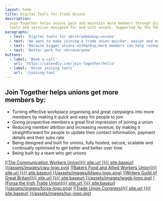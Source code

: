 ```yaml
---
layout: home
title: Digital Tools for Trade Unions
description:
  Join Together helps unions gain and maintain more members through digital
  tools and services designed for and with unions. Supported by the TUC.
paragraphs: 
  - text: 'Digital tools for <br>trade&nbsp;unions'
  - text: 'We want to make joining a trade union quicker, easier and more accessible'
  - text: 'Because bigger unions with&nbsp;more members can help reshape our politics'
  - text: 'Better work for <br>everyone'
buttons:
  - label: 'Book a call'
    url: 'https://calendly.com/join-together/hello'
  - label: 'Union joining tools'
    url: '/joining-tool'
---
```


## Join Together helps unions get more members&nbsp;by:

- Turning effective workplace organising and great campaigns into more members by making it quick and easy for people to join
- Giving prospective members a great first impression of joining a union
- Reducing member attrition and increasing revenue, by making it straightforward for people to update their contact information, payment details and their subs rate
- Being designed and built for unions, fully hosted, secure, scalable and continually optimised to get better and better over time
- Being built by a team who get unions

[![The Communication Workers Union]({{ site.url }}{{ site.baseurl }}/assets/images/cwu-logo.svg)](https://www.cwu.org) 
[![Bakers Food and Allied Workers Union]({{ site.url }}{{ site.baseurl }}/assets/images/bfawu-logo.png)](https://www.bfawu.org) 
[![Writers Guild of Great Britain]({{ site.url }}{{ site.baseurl }}/assets/images/wggb-logo.jpg)](https://writersguild.org.uk) 
[![Forsa the Irish Trade Union]({{ site.url }}{{ site.baseurl }}/assets/images/forsa-logo.png)](https://www.forsa.ie) 
[![Trade Union Congress]({{ site.url }}{{ site.baseurl }}/assets/images/tuc-logo.jpg)](https://www.tuc.org.uk) 
